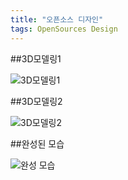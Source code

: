 ```yaml
---
title: "오픈소스 디자인"
tags: OpenSources Design
---
```


##3D모델링1

![3D모델링1](https://hsreol.github.io/KakaoTalk_Photo_2017-12-01-16-17-41.jpeg)

##3D모델링2

![3D모델링2](https://hsreol.github.io/KakaoTalk_Photo_2017-12-03-15-55-22-1.jpeg)


##완성된 모습

![완성 모습](https://hsreol.github.io/KakaoTalk_2017-12-06-16-46-28_Photo_22.jpeg)
